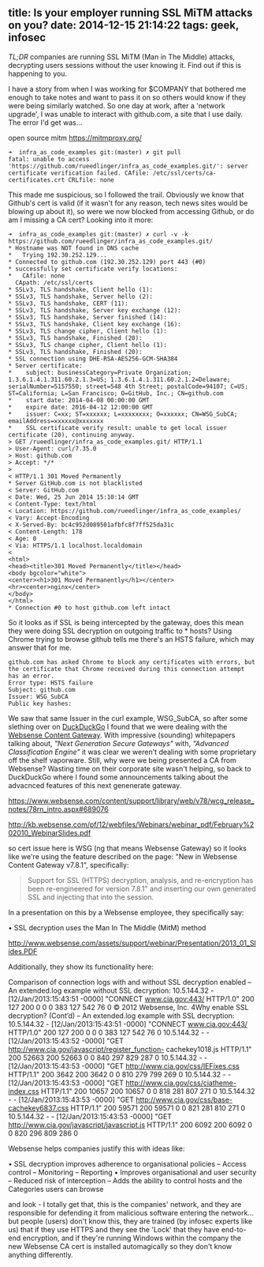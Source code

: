 title: Is your employer running SSL MiTM attacks on you?
date: 2014-12-15 21:14:22
tags: geek,
infosec
---
_TL;DR_ companies are running SSL MiTM (Man in The Middle) attacks, decrypting users sessions without the user knowing it. Find out if this is happening to you.

I have a story from when I was working for $COMPANY that bothered me enough to take notes and want to pass it on so others would know if they were being similarly watched. So one day at work, after a 'network upgrade', I was unable to interact with github.com, a site that I use daily. The error I'd get was...

open source mitm https://mitmproxy.org/

```
➜  infra_as_code_examples git:(master) ✗ git pull
fatal: unable to access 'https://github.com/rueedlinger/infra_as_code_examples.git/': server certificate verification failed. CAfile: /etc/ssl/certs/ca-certificates.crt CRLfile: none
```

This made me suspicious, so I followed the trail. Obviously we know that Github's cert is valid (if it wasn't for any reason, tech news sites would be blowing up about it), so were we now blocked from accessing Github, or do am I missing a CA cert? Looking into it more:

```
➜  infra_as_code_examples git:(master) ✗ curl -v -k https://github.com/rueedlinger/infra_as_code_examples.git/
* Hostname was NOT found in DNS cache
*   Trying 192.30.252.129...
* Connected to github.com (192.30.252.129) port 443 (#0)
* successfully set certificate verify locations:
*   CAfile: none
  CApath: /etc/ssl/certs
* SSLv3, TLS handshake, Client hello (1):
* SSLv3, TLS handshake, Server hello (2):
* SSLv3, TLS handshake, CERT (11):
* SSLv3, TLS handshake, Server key exchange (12):
* SSLv3, TLS handshake, Server finished (14):
* SSLv3, TLS handshake, Client key exchange (16):
* SSLv3, TLS change cipher, Client hello (1):
* SSLv3, TLS handshake, Finished (20):
* SSLv3, TLS change cipher, Client hello (1):
* SSLv3, TLS handshake, Finished (20):
* SSL connection using DHE-RSA-AES256-GCM-SHA384
* Server certificate:
*    subject: businessCategory=Private Organization; 1.3.6.1.4.1.311.60.2.1.3=US; 1.3.6.1.4.1.311.60.2.1.2=Delaware; serialNumber=5157550; street=548 4th Street; postalCode=94107; C=US; ST=California; L=San Francisco; O=GitHub, Inc.; CN=github.com
*    start date: 2014-04-08 00:00:00 GMT
*    expire date: 2016-04-12 12:00:00 GMT
*    issuer: C=xx; ST=xxxxxx; L=xxxxxxxx; O=xxxxxx; CN=WSG_SubCA; emailAddress=xxxxxx@xxxxxxx
*    SSL certificate verify result: unable to get local issuer certificate (20), continuing anyway.
> GET /rueedlinger/infra_as_code_examples.git/ HTTP/1.1
> User-Agent: curl/7.35.0
> Host: github.com
> Accept: */*
> 
< HTTP/1.1 301 Moved Permanently
* Server GitHub.com is not blacklisted
< Server: GitHub.com
< Date: Wed, 25 Jun 2014 15:10:14 GMT
< Content-Type: text/html
< Location: https://github.com/rueedlinger/infra_as_code_examples/
< Vary: Accept-Encoding
< X-Served-By: bc4c952d089501afbfc8f7ff525da31c
< Content-Length: 178
< Age: 0
< Via: HTTPS/1.1 localhost.localdomain
< 
<html>
<head><title>301 Moved Permanently</title></head>
<body bgcolor="white">
<center><h1>301 Moved Permanently</h1></center>
<hr><center>nginx</center>
</body>
</html>
* Connection #0 to host github.com left intact
```

So it looks as if SSL is being intercepted by the gateway, does this mean they were doing SSL decryption on outgoing traffic to * hosts? Using Chrome trying to browse github tells me there's an HSTS failure, which may answer that for me.

```
github.com has asked Chrome to block any certificates with errors, but the certificate that Chrome received during this connection attempt has an error.
Error type: HSTS failure
Subject: github.com
Issuer: WSG_SubCA
Public key hashes:
```

We saw that same Issuer in the curl example, WSG_SubCA, so after some slething over on [DuckDuckGo](https://duckduckgo.com) I found that we were dealing with the [Websense Content Gateway](https://www.websense.com/content/web-security-gateway-features.aspx). With impressive (sounding) whitepapers talking about, _"Next Generation Secure Gateways"_ with, _"Advanced Classification Engine"_ it was clear we weren't dealing with some proprietary off the shelf vaporware. Still, why were we being presented a CA from Websense? Wasting time on their corporate site wasn't helping, so back to DuckDuckGo where I found some announcements talking about the advacnced features of this next genenerate gateway. 

https://www.websense.com/content/support/library/web/v78/wcg_release_notes/78rn_intro.aspx#689076




http://kb.websense.com/pf/12/webfiles/Webinars/webinar_pdf/February%202010_WebinarSlides.pdf


so cert issue here is WSG (ng that means Websense Gateway) so it looks like we're using the feature described on the page: "New in Websense Content Gateway v7.8.1", specifically:

> Support for SSL (HTTPS) decryption, analysis, and re-encryption has been re-engineered for version 7.8.1" and inserting our own generated SSL and injecting that into the session. 


In a presentation on this by a Websense employee, they specifically say:

• SSL decryption uses the Man In The Middle (MitM) method 

http://www.websense.com/assets/support/webinar/Presentation/2013_01_Slides.PDF

Additionally, they show its functionality here:

Comparison of connection logs with and without SSL decryption
enabled
– An extended.log example without SSL decryption:
10.5.144.32 - [12/Jan/2013:15:43:51 -0000] "CONNECT www.cia.gov:443/ HTTP/1.0" 200 127 200 0 0 0 383
127 542 76 0
© 2012 Websense, Inc.
4Why enable SSL decryption? (Cont’d)
– An extended.log example with SSL decryption:
10.5.144.32 - [12/Jan/2013:15:43:51 -0000] "CONNECT www.cia.gov:443/ HTTP/1.0" 200 127 200 0 0 0
383 127 542 76 0
10.5.144.32 - - [12/Jan/2013:15:43:52 -0000] "GET http://www.cia.gov/javascript/register_function-
cachekey1018.js HTTP/1.1" 200 52663 200 52663 0 0 840 297 829 287 0
10.5.144.32 - - [12/Jan/2013:15:43:53 -0000] "GET http://www.cia.gov/css/IEFixes.css HTTP/1.1" 200
3642 200 3642 0 0 810 279 799 269 0
10.5.144.32 - - [12/Jan/2013:15:43:53 -0000] "GET http://www.cia.gov/css/ciatheme-index.css
HTTP/1.1" 200 10657 200 10657 0 0 818 281 807 271 0
10.5.144.32 - - [12/Jan/2013:15:43:53 -0000] "GET http://www.cia.gov/css/base-cachekey6837.css
HTTP/1.1" 200 59571 200 59571 0 0 821 281 810 271 0
10.5.144.32 - - [12/Jan/2013:15:43:53 -0000] "GET http://www.cia.gov/javascript/javascript.js HTTP/1.1"
200 6092 200 6092 0 0 820 296 809 286 0

Websense helps companies justify this with ideas like:

• SSL decryption improves adherence to organisational policies
– Access control
– Monitoring
– Reporting
• Improves organisational and user security
– Reduced risk of interception
– Adds the ability to control hosts and the Categories users can browse

and look - I totally get that, this is the companies' network, and they are responsible for defending it from malicious software entering the network... but people (users) don't know this, they are trained (by infosec experts like us) that if they use HTTPS and they see the 'Lock' that they have end-to-end encryption, and if they're running Windows within the company the new Websense CA cert is installed automagically so they don't know anything differently.


